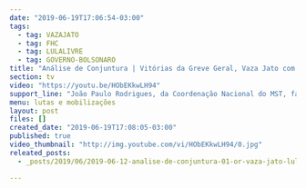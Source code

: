 ```yaml
---
date: "2019-06-19T17:06:54-03:00"
tags:
  - tag: VAZAJATO
  - tag: FHC
  - tag: LULALIVRE
  - tag: GOVERNO-BOLSONARO
title: "Análise de Conjuntura | Vitórias da Greve Geral, Vaza Jato com FHC, mudanças no Governo Bolsonaro e calendário de lutas"
section: tv
video: "https://youtu.be/HObEKkwLH94"
support_line: "João Paulo Rodrigues, da Coordenação Nacional do MST, fala sobres os episódios mais importantes da semana."
menu: lutas e mobilizações
layout: post
files: []
created_date: "2019-06-19T17:08:05-03:00"
published: true
video_thumbnail: "http://img.youtube.com/vi/HObEKkwLH94/0.jpg"
releated_posts:
  - _posts/2019/06/2019-06-12-analise-de-conjuntura-01-or-vaza-jato-lula-livre-e-greve-geral.md

---
```


